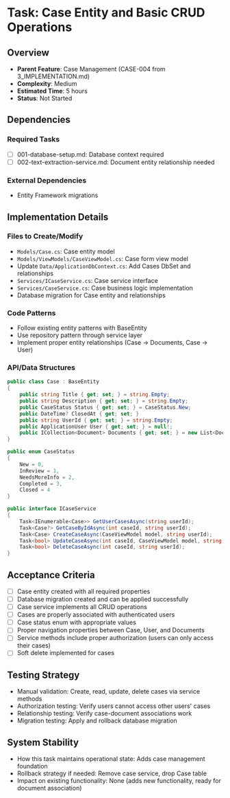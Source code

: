 # Task: Case Entity and Basic CRUD Operations

## Overview
- **Parent Feature**: Case Management (CASE-004 from 3_IMPLEMENTATION.md)
- **Complexity**: Medium
- **Estimated Time**: 5 hours
- **Status**: Not Started

## Dependencies
### Required Tasks
- [ ] 001-database-setup.md: Database context required
- [ ] 002-text-extraction-service.md: Document entity relationship needed

### External Dependencies
- Entity Framework migrations

## Implementation Details
### Files to Create/Modify
- `Models/Case.cs`: Case entity model
- `Models/ViewModels/CaseViewModel.cs`: Case form view model
- Update `Data/ApplicationDbContext.cs`: Add Cases DbSet and relationships
- `Services/ICaseService.cs`: Case service interface
- `Services/CaseService.cs`: Case business logic implementation
- Database migration for Case entity and relationships

### Code Patterns
- Follow existing entity patterns with BaseEntity
- Use repository pattern through service layer
- Implement proper entity relationships (Case -> Documents, Case -> User)

### API/Data Structures
```csharp
public class Case : BaseEntity
{
    public string Title { get; set; } = string.Empty;
    public string Description { get; set; } = string.Empty;
    public CaseStatus Status { get; set; } = CaseStatus.New;
    public DateTime? ClosedAt { get; set; }
    public string UserId { get; set; } = string.Empty;
    public ApplicationUser User { get; set; } = null!;
    public ICollection<Document> Documents { get; set; } = new List<Document>();
}

public enum CaseStatus
{
    New = 0,
    InReview = 1,
    NeedsMoreInfo = 2,
    Completed = 3,
    Closed = 4
}

public interface ICaseService
{
    Task<IEnumerable<Case>> GetUserCasesAsync(string userId);
    Task<Case?> GetCaseByIdAsync(int caseId, string userId);
    Task<Case> CreateCaseAsync(CaseViewModel model, string userId);
    Task<bool> UpdateCaseAsync(int caseId, CaseViewModel model, string userId);
    Task<bool> DeleteCaseAsync(int caseId, string userId);
}
```

## Acceptance Criteria
- [ ] Case entity created with all required properties
- [ ] Database migration created and can be applied successfully
- [ ] Case service implements all CRUD operations
- [ ] Cases are properly associated with authenticated users
- [ ] Case status enum with appropriate values
- [ ] Proper navigation properties between Case, User, and Documents
- [ ] Service methods include proper authorization (users can only access their cases)
- [ ] Soft delete implemented for cases

## Testing Strategy
- Manual validation: Create, read, update, delete cases via service methods
- Authorization testing: Verify users cannot access other users' cases
- Relationship testing: Verify case-document associations work
- Migration testing: Apply and rollback database migration

## System Stability
- How this task maintains operational state: Adds case management foundation
- Rollback strategy if needed: Remove case service, drop Case table
- Impact on existing functionality: None (adds new functionality, ready for document association)
